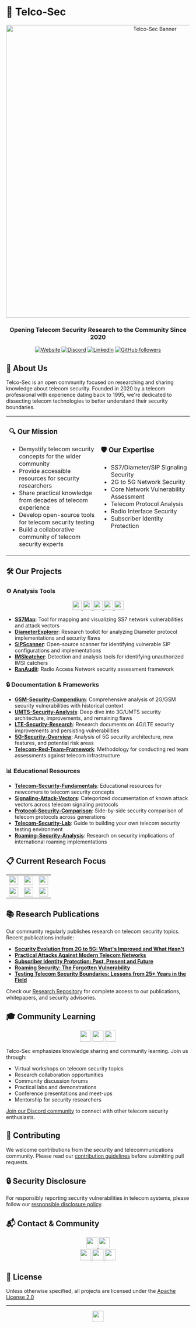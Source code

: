 # 🔐 Telco-Sec

<div align="center">
  <img src="https://raw.githubusercontent.com/TelcoSec/resources/main/images/banner.png" alt="Telco-Sec Banner" width="800"/>
  
  ### **Opening Telecom Security Research to the Community Since 2020**
  
  [![Website](https://img.shields.io/badge/Website-telco--sec.com-blue?style=for-the-badge&logo=globe)](https://www.telco-sec.com)
  [![Discord](https://img.shields.io/badge/Discord-Join%20Us-7289DA?style=for-the-badge&logo=discord)](https://discord.gg/jkUKw2cBxX)
  [![LinkedIn](https://img.shields.io/badge/LinkedIn-telcosec-0077B5?style=for-the-badge&logo=linkedin)](https://www.linkedin.com/showcase/telcosec)
  [![GitHub followers](https://img.shields.io/github/followers/TelcoSec?style=for-the-badge&logo=github)](https://github.com/TelcoSec)
</div>

## 📡 About Us

Telco-Sec is an open community focused on researching and sharing knowledge about telecom security. Founded in 2020 by a telecom professional with experience dating back to 1995, we're dedicated to dissecting telecom technologies to better understand their security boundaries.

<table>
  <tr>
    <td width="50%">
      <h3>🔍 Our Mission</h3>
      <ul>
        <li>Demystify telecom security concepts for the wider community</li>
        <li>Provide accessible resources for security researchers</li>
        <li>Share practical knowledge from decades of telecom experience</li>
        <li>Develop open-source tools for telecom security testing</li>
        <li>Build a collaborative community of telecom security experts</li>
      </ul>
    </td>
    <td width="50%">
      <h3>🛡️ Our Expertise</h3>
      <ul>
        <li>SS7/Diameter/SIP Signaling Security</li>
        <li>2G to 5G Network Security</li>
        <li>Core Network Vulnerability Assessment</li>
        <li>Telecom Protocol Analysis</li>
        <li>Radio Interface Security</li>
        <li>Subscriber Identity Protection</li>
      </ul>
    </td>
  </tr>
</table>

## 🛠️ Our Projects

### ⚙️ Analysis Tools
<div align="center">
  <a href="https://github.com/TelcoSec/SS7Map">
    <img src="https://img.shields.io/badge/SS7Map-Signaling%20Analysis-blue?style=flat-square" height="25"/>
  </a>
  <a href="https://github.com/TelcoSec/DiameterExplorer">
    <img src="https://img.shields.io/badge/DiameterExplorer-Protocol%20Research-green?style=flat-square" height="25"/>
  </a>
  <a href="https://github.com/TelcoSec/SIPScanner">
    <img src="https://img.shields.io/badge/SIPScanner-VoIP%20Assessment-orange?style=flat-square" height="25"/>
  </a>
  <a href="https://github.com/TelcoSec/IMSIcatcher">
    <img src="https://img.shields.io/badge/IMSIcatcher-Detection%20Tools-red?style=flat-square" height="25"/>
  </a>
  <a href="https://github.com/TelcoSec/RanAudit">
    <img src="https://img.shields.io/badge/RanAudit-Radio%20Analysis-purple?style=flat-square" height="25"/>
  </a>
</div>

* **[SS7Map](https://github.com/TelcoSec/SS7Map)**: Tool for mapping and visualizing SS7 network vulnerabilities and attack vectors
* **[DiameterExplorer](https://github.com/TelcoSec/DiameterExplorer)**: Research toolkit for analyzing Diameter protocol implementations and security flaws
* **[SIPScanner](https://github.com/TelcoSec/SIPScanner)**: Open-source scanner for identifying vulnerable SIP configurations and implementations
* **[IMSIcatcher](https://github.com/TelcoSec/IMSIcatcher)**: Detection and analysis tools for identifying unauthorized IMSI catchers
* **[RanAudit](https://github.com/TelcoSec/RanAudit)**: Radio Access Network security assessment framework

### 🔒 Documentation & Frameworks
* **[GSM-Security-Compendium](https://github.com/TelcoSec/GSM-Security-Compendium)**: Comprehensive analysis of 2G/GSM security vulnerabilities with historical context
* **[UMTS-Security-Analysis](https://github.com/TelcoSec/UMTS-Security-Analysis)**: Deep dive into 3G/UMTS security architecture, improvements, and remaining flaws
* **[LTE-Security-Research](https://github.com/TelcoSec/LTE-Security-Research)**: Research documents on 4G/LTE security improvements and persisting vulnerabilities
* **[5G-Security-Overview](https://github.com/TelcoSec/5G-Security-Overview)**: Analysis of 5G security architecture, new features, and potential risk areas
* **[Telecom-Red-Team-Framework](https://github.com/TelcoSec/Telecom-Red-Team-Framework)**: Methodology for conducting red team assessments against telecom infrastructure

### 📊 Educational Resources
* **[Telecom-Security-Fundamentals](https://github.com/TelcoSec/Telecom-Security-Fundamentals)**: Educational resources for newcomers to telecom security concepts
* **[Signaling-Attack-Vectors](https://github.com/TelcoSec/Signaling-Attack-Vectors)**: Categorized documentation of known attack vectors across telecom signaling protocols
* **[Protocol-Security-Comparison](https://github.com/TelcoSec/Protocol-Security-Comparison)**: Side-by-side security comparison of telecom protocols across generations
* **[Telecom-Security-Lab](https://github.com/TelcoSec/Telecom-Security-Lab)**: Guide to building your own telecom security testing environment
* **[Roaming-Security-Analysis](https://github.com/TelcoSec/Roaming-Security-Analysis)**: Research on security implications of international roaming implementations

## 📋 Current Research Focus

<table>
  <tr>
    <td><img src="https://img.shields.io/badge/5G-Security%20Architecture%20Analysis-brightgreen" height="25"/></td>
    <td><img src="https://img.shields.io/badge/Signaling-Cross%20Protocol%20Attacks-orange" height="25"/></td>
    <td><img src="https://img.shields.io/badge/Legacy-2G%20Persistence%20Risks-blue" height="25"/></td>
  </tr>
  <tr>
    <td><img src="https://img.shields.io/badge/Roaming-Security%20Implications-purple" height="25"/></td>
    <td><img src="https://img.shields.io/badge/IoT-Telecom%20Protocol%20Misuse-red" height="25"/></td>
    <td><img src="https://img.shields.io/badge/Private-Radio%20Interface%20Security-yellow" height="25"/></td>
  </tr>
</table>

## 📚 Research Publications

Our community regularly publishes research on telecom security topics. Recent publications include:

* **[Security Evolution from 2G to 5G: What's Improved and What Hasn't](https://github.com/TelcoSec/research/2g-to-5g-security-evolution.pdf)**
* **[Practical Attacks Against Modern Telecom Networks](https://github.com/TelcoSec/research/modern-telecom-attacks.pdf)**
* **[Subscriber Identity Protection: Past, Present and Future](https://github.com/TelcoSec/research/subscriber-identity-protection.pdf)**
* **[Roaming Security: The Forgotten Vulnerability](https://github.com/TelcoSec/research/roaming-security-vulnerabilities.pdf)**
* **[Testing Telecom Security Boundaries: Lessons from 25+ Years in the Field](https://github.com/TelcoSec/research/telecom-security-boundaries-lessons.pdf)**

Check our [Research Repository](https://github.com/TelcoSec/research) for complete access to our publications, whitepapers, and security advisories.

## 🎓 Community Learning

<div align="center">
  <img src="https://img.shields.io/badge/Workshops-Virtual%20%26%20In--Person-green?style=for-the-badge" height="30"/>
  <img src="https://img.shields.io/badge/Knowledge-Sharing-blue?style=for-the-badge" height="30"/>
  <img src="https://img.shields.io/badge/Collaborative-Research-red?style=for-the-badge" height="30"/>
</div>

Telco-Sec emphasizes knowledge sharing and community learning. Join us through:

* Virtual workshops on telecom security topics
* Research collaboration opportunities
* Community discussion forums
* Practical labs and demonstrations
* Conference presentations and meet-ups
* Mentorship for security researchers

[Join our Discord community](https://discord.gg/jkUKw2cBxX) to connect with other telecom security enthusiasts.

## 👥 Contributing

We welcome contributions from the security and telecommunications community. Please read our [contribution guidelines](https://github.com/TelcoSec/community/blob/main/CONTRIBUTING.md) before submitting pull requests.

## 🔒 Security Disclosure

For responsibly reporting security vulnerabilities in telecom systems, please follow our [responsible disclosure policy](https://github.com/TelcoSec/security-policy/blob/main/SECURITY.md).

## 📬 Contact & Community

<div align="center">
  <a href="https://www.telco-sec.com">
    <img src="https://img.shields.io/badge/Website-telco--sec.com-blue?style=for-the-badge&logo=firefox" height="30"/>
  </a>
  <a href="mailto:research@telco-sec.com">
    <img src="https://img.shields.io/badge/Email-research%40telco--sec.com-red?style=for-the-badge&logo=mail.ru" height="30"/>
  </a>
</div>

<div align="center">
  <a href="https://twitter.com/TelcoSec">
    <img src="https://img.shields.io/badge/Twitter-%40TelcoSec-1DA1F2?style=for-the-badge&logo=twitter" height="30"/>
  </a>
  <a href="https://www.linkedin.com/showcase/telcosec">
    <img src="https://img.shields.io/badge/LinkedIn-telcosec-0077B5?style=for-the-badge&logo=linkedin" height="30"/>
  </a>
  <a href="https://discord.gg/jkUKw2cBxX">
    <img src="https://img.shields.io/badge/Discord-Join%20Us-7289DA?style=for-the-badge&logo=discord" height="30"/>
  </a>
</div>

## 📜 License

Unless otherwise specified, all projects are licensed under the [Apache License 2.0](LICENSE)

---

<div align="center">
  <img src="https://img.shields.io/badge/Testing%20Telecom%20Security%20Boundaries%20Since%201995-darkblue?style=for-the-badge" height="30"/>
</div>

